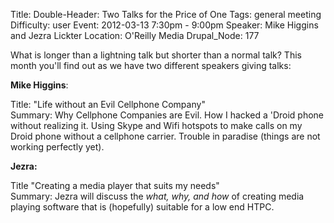 Title: Double-Header: Two Talks for the Price of One
Tags: general meeting
Difficulty: user
Event: 2012-03-13 7:30pm - 9:00pm
Speaker: Mike Higgins and Jezra Lickter
Location: O'Reilly Media
Drupal_Node: 177

What is longer than a lightning talk but shorter than a normal talk? This month you'll find out as we have two different speakers giving talks:

**Mike Higgins**:

Title: "Life without an Evil Cellphone Company"  
Summary: Why Cellphone Companies are Evil. How I hacked a 'Droid phone without realizing it. Using Skype and Wifi hotspots to make calls on my Droid phone without a cellphone carrier. Trouble in paradise (things are not working perfectly yet).

**Jezra:**

Title "Creating a media player that suits my needs"  
Summary: Jezra will discuss the *what, why, and how* of creating media playing software that is (hopefully) suitable for a low end HTPC.
